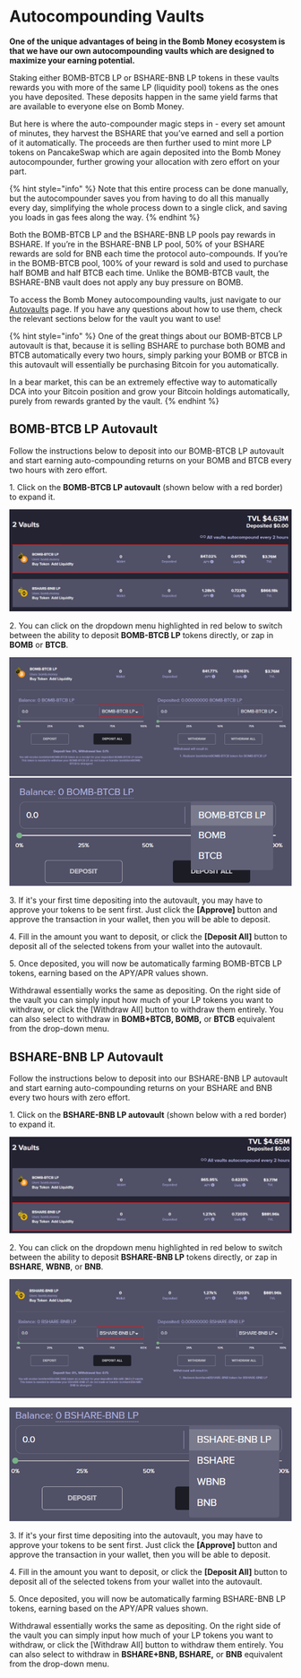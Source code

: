 # Autocompounding Vaults

**One of the unique advantages of being in the Bomb Money ecosystem is that we have our own autocompounding vaults which are designed to maximize your earning potential.**

Staking either BOMB-BTCB LP or BSHARE-BNB LP tokens in these vaults rewards you with more of the same LP (liquidity pool) tokens as the ones you have deposited. These deposits happen in the same yield farms that are available to everyone else on Bomb Money.

But here is where the auto-compounder magic steps in - every set amount of minutes, they harvest the BSHARE that you’ve earned and sell a portion of it automatically. The proceeds are then further used to mint more LP tokens on PancakeSwap which are again deposited into the Bomb Money autocompounder, further growing your allocation with zero effort on your part.

{% hint style="info" %}
Note that this entire process can be done manually, but the autocompounder saves you from having to do all this manually every day, simplifying the whole process down to a single click, and saving you loads in gas fees along the way.
{% endhint %}

Both the BOMB-BTCB LP and the BSHARE-BNB LP pools pay rewards in BSHARE. If you’re in the BSHARE-BNB LP pool, 50% of your BSHARE rewards are sold for BNB each time the protocol auto-compounds. If you’re in the BOMB-BTCB pool, 100% of your reward is sold and used to purchase half BOMB and half BTCB each time. Unlike the BOMB-BTCB vault, the BSHARE-BNB vault does not apply any buy pressure on BOMB.

To access the Bomb Money autocompounding vaults, just navigate to our [Autovaults](https://www.bomb.farm/#/bsc) page. If you have any questions about how to use them, check the relevant sections below for the vault you want to use!

{% hint style="info" %}
One of the great things about our BOMB-BTCB LP autovault is that, because it is selling BSHARE to purchase both BOMB and BTCB automatically every two hours, simply parking your BOMB or BTCB in this autovault will essentially be purchasing Bitcoin for you automatically.

In a bear market, this can be an extremely effective way to automatically DCA into your Bitcoin position and grow your Bitcoin holdings automatically, purely from rewards granted by the vault.
{% endhint %}

## BOMB-BTCB LP Autovault

Follow the instructions below to deposit into our BOMB-BTCB LP autovault and start earning auto-compounding returns on your BOMB and BTCB every two hours with zero effort.

&#x20;1\. Click on the **BOMB-BTCB LP autovault** (shown below with a red border) to expand it.

![](<../.gitbook/assets/Autovaults 1.png>)

2\. You can click on the dropdown menu highlighted in red below to switch between the ability to deposit **BOMB-BTCB LP** tokens directly, or zap in **BOMB** or **BTCB**.

![](<../.gitbook/assets/image (10).png>) ![](<../.gitbook/assets/image (3).png>)

&#x20;3\. If it's your first time depositing into the autovault, you may have to approve your tokens to be sent first. Just click the **\[Approve]** button and approve the transaction in your wallet, then you will be able to deposit.

&#x20;4\. Fill in the amount you want to deposit, or click the **\[Deposit All]** button to deposit all of the selected tokens from your wallet into the autovault.

&#x20;5\. Once deposited, you will now be automatically farming BOMB-BTCB LP tokens, earning based on the APY/APR values shown.

Withdrawal essentially works the same as depositing. On the right side of the vault you can simply input how much of your LP tokens you want to withdraw, or click the \[Withdraw All] button to withdraw them entirely. You can also select to withdraw in **BOMB+BTCB, BOMB,** or **BTCB** equivalent from the drop-down menu.

## BSHARE-BNB LP Autovault

Follow the instructions below to deposit into our BSHARE-BNB LP autovault and start earning auto-compounding returns on your BSHARE and BNB every two hours with zero effort.

&#x20;1\. Click on the **BSHARE-BNB LP autovault** (shown below with a red border) to expand it.

![](<../.gitbook/assets/image (4).png>)

2\. You can click on the dropdown menu highlighted in red below to switch between the ability to deposit **BSHARE-BNB LP** tokens directly, or zap in **BSHARE**, **WBNB**, or **BNB**.

![](<../.gitbook/assets/image (2).png>)

![](<../.gitbook/assets/image (7).png>)

&#x20;3\. If it's your first time depositing into the autovault, you may have to approve your tokens to be sent first. Just click the **\[Approve]** button and approve the transaction in your wallet, then you will be able to deposit.

&#x20;4\. Fill in the amount you want to deposit, or click the **\[Deposit All]** button to deposit all of the selected tokens from your wallet into the autovault.

&#x20;5\. Once deposited, you will now be automatically farming BSHARE-BNB LP tokens, earning based on the APY/APR values shown.

Withdrawal essentially works the same as depositing. On the right side of the vault you can simply input how much of your LP tokens you want to withdraw, or click the \[Withdraw All] button to withdraw them entirely. You can also select to withdraw in **BSHARE+BNB, BSHARE,** or **BNB** equivalent from the drop-down menu.
